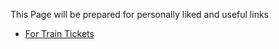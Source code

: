 
This Page will be prepared for personally liked and useful links
 - [For Train Tickets](https://drive.google.com/drive/folders/1XGiir7CMigJMMk2UXU75NihhqMPxxTGH?usp=sharing )
